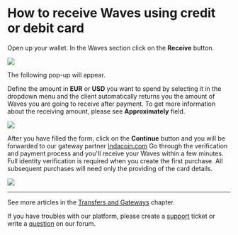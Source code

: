 # How to receive Waves using credit or debit card

Open up your wallet.
In the Waves section click on the **Receive** button.

![](/_assets/buying_waves_using_card_01.png)

The following pop-up will appear.

Define the amount in **EUR** or **USD** you want to spend by selecting it in the dropdown menu and the client automatically returns you the amount of Waves you are going to receive after payment.
To get more information about the receiving amount, please see **Approximately** field.

![](/_assets/buying_waves_using_card_02.png)

After you have filled the form, click on the **Continue** button and you will be forwarded to our gateway partner [Indacoin.com](https://indacoin.com/)
Go through the verification and payment process and you'll receive your Waves within a few minutes. Full identity verification is required when you create the first purchase. All subsequent purchases will need only the providing of the card details.

![](/_assets/buying_waves_using_card_03.png)

___

See more articles in the [Transfers and Gateways](/waves-client/wallet-management.md) chapter.

If you have troubles with our platform, please create a [support](https://support.wavesplatform.com/) ticket or write a [question](https://forum.wavesplatform.com/) on our forum.
